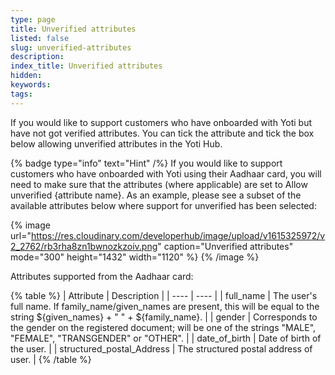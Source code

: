 ```yaml
---
type: page
title: Unverified attributes
listed: false
slug: unverified-attributes
description: 
index_title: Unverified attributes
hidden: 
keywords: 
tags: 
---
```


If you would like to support customers who have onboarded with Yoti but have not got verified attributes. You can tick the attribute and tick the box below allowing unverified attributes in the Yoti Hub.

{% badge type="info" text="Hint" /%} If you would like to support customers who have onboarded with Yoti using their Aadhaar card, you will need to make sure that the attributes (where applicable) are set to Allow unverified {attribute name}. As an example, please see a subset of the available attributes below where support for unverified has been selected:

{% image url="https://res.cloudinary.com/developerhub/image/upload/v1615325972/v2_2762/rb3rha8zn1bwnozkzoiv.png" caption="Unverified attributes" mode="300" height="1432" width="1120" %}
{% /image %}

Attributes supported from the Aadhaar card:

{% table %}
| Attribute | Description | 
| ---- | ---- | 
| full_name | The user's full name. If family_name/given_names are present, this will be equal to the string ${given_names} + " " + ${family_name}. | 
| gender | Corresponds to the gender on the registered document; will be one of the strings "MALE", "FEMALE", "TRANSGENDER" or "OTHER". | 
| date_of_birth | Date of birth of the user. | 
| structured_postal_Address | The structured postal address of user. | 
{% /table %}
